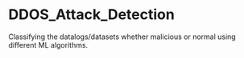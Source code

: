 # DDOS_Attack_Detection
Classifying the datalogs/datasets  whether malicious or normal using different ML algorithms.
